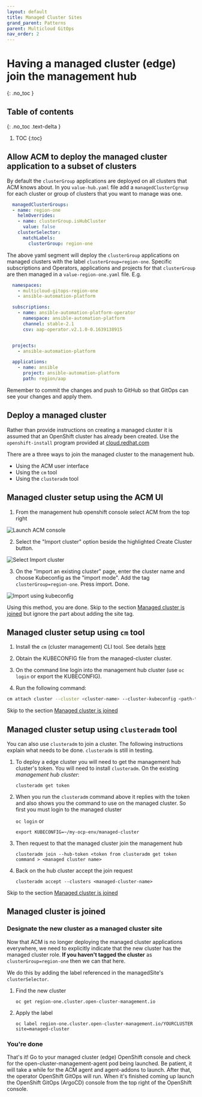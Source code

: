 ```yaml
---
layout: default
title: Managed Cluster Sites
grand_parent: Patterns
parent: Multicloud GitOps
nav_order: 2
---
```


# Having a managed cluster (edge) join the management hub
{: .no_toc }

## Table of contents
{: .no_toc .text-delta }

1. TOC
{:toc}

## Allow ACM to deploy the managed cluster application to a subset of clusters

By default the `clusterGroup` applications are deployed on all clusters that ACM knows about. In you `value-hub.yaml` file add a `managedClusterCgroup` for each cluster or group of clusters that you want to manage was one.

```yaml
  managedClusterGroups:
  - name: region-one
    helmOverrides:
    - name: clusterGroup.isHubCluster
      value: false
    clusterSelector:
      matchLabels:
        clusterGroup: region-one
```

The above yaml segment will deploy the `clusterGroup` applications on managed clusters with the label
`clusterGroup=region-one`.  Specific subscriptions and Operators, applications and projects for that `clusterGroup` are then managed in a `value-region-one.yaml` file. E.g.

```yaml
  namespaces:
    - multicloud-gitops-region-one
    - ansible-automation-platform

  subscriptions:
    - name: ansible-automation-platform-operator
      namespace: ansible-automation-platform
      channel: stable-2.1
      csv: aap-operator.v2.1.0-0.1639138915


  projects:
    - ansible-automation-platform

  applications:
    - name: ansible
      project: ansible-automation-platform
      path: region/aap
```

Remember to commit the changes and push to GitHub so that GitOps can see
your changes and apply them.

## Deploy a managed cluster

Rather than provide instructions on creating a managed cluster it is assumed
that an OpenShift cluster has already been created. Use the `openshift-install` program provided at [cloud.redhat.com](https://console.redhat.com/openshift/create "Create an OpenShift cluster")

There are a three ways to join the managed cluster to the management hub.

* Using the ACM user interface
* Using the `cm` tool
* Using the `clusteradm` tool

## Managed cluster setup using the ACM UI

1. From the management hub openshift console select ACM from the top right

![](/images/launch-acm-console.png "Launch ACM console")

2. Select the "Import cluster" option beside the highlighted Create Cluster button.

![](/images/import-cluster.png "Select Import cluster")

3. On the "Import an existing cluster" page, enter the cluster name and choose Kubeconfig as the "import mode". Add the tag `clusterGroup=region-one`. Press import. Done.

![](/images/import-with-kubeconfig.png "Import using kubeconfig")

Using this method, you are done. Skip to the section [Managed cluster is joined](#managed-cluster-is-joined) but ignore the part about adding the site tag.

## Managed cluster setup using `cm` tool

1. Install the `cm` (cluster management) CLI tool. See details [here](https://github.com/open-cluster-management/cm-cli/#installation)

1. Obtain the KUBECONFIG file from the managed-cluster cluster.

1. On the command line login into the management hub cluster (use `oc login` or export the KUBECONFIG).

1. Run the following command:
```sh
cm attach cluster --cluster <cluster-name> --cluster-kubeconfig <path-to-KUBECONFIG>
```

Skip to the section [Managed cluster is joined](#managed-cluster-is-joined)

## Managed cluster setup using `clusteradm` tool

You can also use `clusteradm` to join a cluster. The following instructions explain what needs to be done. `clusteradm` is still in testing.

1. To deploy a edge cluster you will need to get the management hub cluster's token. You will need to install `clusteradm`.  On the existing *management hub cluster*:

   `clusteradm get token`

1. When you run the `clusteradm` command above it replies with the token and also shows you the command to use on the managed cluster. So first you must login to the managed cluster

   `oc login`
   or

   `export KUBECONFIG=~/my-ocp-env/managed-cluster`

1. Then request to that the managed cluster join the management hub

   `clusteradm join --hub-token <token from clusteradm get token command > <managed cluster name>`

1. Back on the hub cluster accept the join request

   `clusteradm accept --clusters <managed-cluster-name>`

Skip to the section [Managed cluster is joined](#managed-cluster-is-joined)

## Managed cluster is joined

### Designate the new cluster as a managed cluster site

Now that ACM is no longer deploying the managed cluster applications everywhere, we need
to explicitly indicate that the new cluster has the managed cluster role. **If you haven't tagged the cluster** as `clusterGroup=region-one` then we can that here.

We do this by adding the label referenced in the managedSite's `clusterSelector`.

1. Find the new cluster

   `oc get region-one.cluster.open-cluster-management.io`

1. Apply the label

   `oc label region-one.cluster.open-cluster-management.io/YOURCLUSTER site=managed-cluster`

### You're done
That's it! Go to your managed cluster (edge) OpenShift console and check for the open-cluster-management-agent pod being launched. Be patient, it will take a while for the ACM agent and agent-addons to launch. After that, the operator OpenShift GitOps will run. When it's finished coming up launch the OpenShift GitOps (ArgoCD) console from the top right of the OpenShift console.

